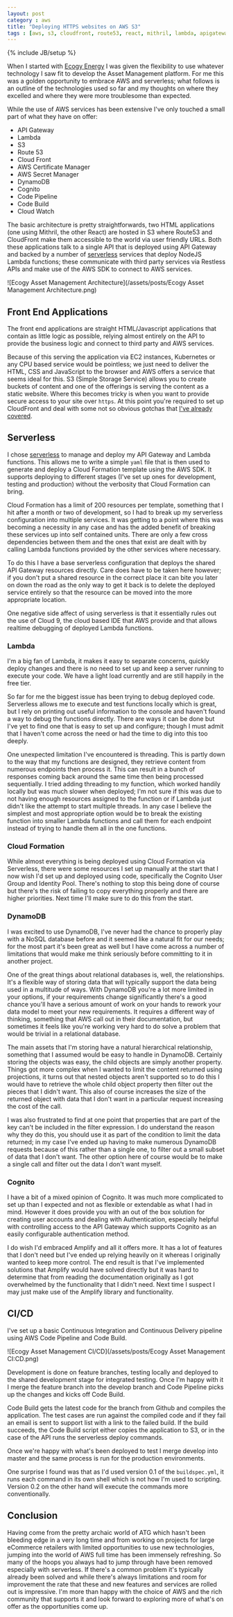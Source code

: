 ```yaml
---
layout: post
category : aws
title: "Deploying HTTPS websites on AWS S3"
tags : [aws, s3, cloudfront, route53, react, mithril, lambda, apigateway, dynamodb, serverless, cloudformation, codebuild, codepipeline]
---
```

{% include JB/setup %}

When I started with [Ecogy Energy](ecogysolar.com) I was given the flexibility to use whatever technology I saw fit to develop the Asset Management platform. For me this was a golden opportunity to embrace AWS and serverless; what follows is an outline of the technologies used so far and my thoughts on where they excelled and where they were more troublesome than expected.

While the use of AWS services has been extensive I've only touched a small part of what they have on offer:
* API Gateway
* Lambda
* S3
* Route 53
* Cloud Front
* AWS Certificate Manager
* AWS Secret Manager
* DynamoDB
* Cognito
* Code Pipeline
* Code Build
* Cloud Watch

The basic architecture is pretty straightforwards, two HTML applications (one using Mithril, the other React) are hosted in S3 where Route53 and CloudFront make them accessible to the world via user friendly URLs. Both these applications talk to a single API that is deployed using API Gateway and backed by a number of [serverless](serverless.com) services that deploy NodeJS Lambda functions; these communicate with third party services via Restless APIs and make use of the AWS SDK to connect to AWS services.

![Ecogy Asset Management Architecture](/assets/posts/Ecogy Asset Management Architecture.png)


## Front End Applications
The front end applications are straight HTML/Javascript applications that contain as little logic as possible, relying almost entirely on the API to provide the business logic and connect to third party and AWS services.

Because of this serving the application via EC2 instances, Kubernetes or any CPU based service would be pointless; we just need to deliver the HTML, CSS and JavaScript to the browser and AWS offers a service that seems ideal for this. S3 (Simple Storage Service) allows you to create buckets of content and one of the offerings is serving the content as a static website. Where this becomes tricky is when you want to provide secure access to your site over `https`. At this point you're required to set up CloudFront and deal with some not so obvious gotchas that [I've already covered](http://blog.maxieduncan.co.nz/aws/2018/06/23/deploying-https-websites-on-aws-s3).

## Serverless
I chose [serverless](serverless.com) to manage and deploy my API Gateway and Lambda functions. This allows me to write a simple `yaml` file that is then used to generate and deploy a Cloud Formation template using the AWS SDK. It supports deploying to different stages (I've set up ones for development, testing and production) without the verbosity that Cloud Formation can bring.

Cloud Formation has a limit of 200 resources per template, something that I hit after a month or two of development, so I had to break up my serverless configuration into multiple services. It was getting to a point where this was becoming a necessity in any case and has the added benefit of breaking these services up into self contained units. There are only a few cross dependencies between them and the ones that exist are dealt with by calling Lambda functions provided by the other services where necessary.

To do this I have a base serverless configuration that deploys the shared API Gateway resources directly. Care does have to be taken here however; if you don't put a shared resource in the correct place it can bite you later on down the road as the only way to get it back is to delete the deployed service entirely so that the resource can be moved into the more appropriate location.

One negative side affect of using serverless is that it essentially rules out the use of Cloud 9, the cloud based IDE that AWS provide and that allows realtime debugging of deployed Lambda functions.

### Lambda
I'm a big fan of Lambda, it makes it easy to separate concerns, quickly deploy changes and there is no need to set up and keep a server running to execute your code. We have a light load currently and are still happily in the free tier.

So far for me the biggest issue has been trying to debug deployed code. Serverless allows me to execute and test functions locally which is great, but I rely on printing out useful information to the console and haven't found a way to debug the functions directly. There are ways it can be done but I've yet to find one that is easy to set up and configure; though I must admit that I haven't come across the need or had the time to dig into this too deeply.

One unexpected limitation I've encountered is threading. This is partly down to the way that my functions are designed, they retrieve content from numerous endpoints then process it. This can result in a bunch of responses coming back around the same time then being processed sequentially. I tried adding threading to my function, which worked handily locally but was much slower when deployed; I'm not sure if this was due to not having enough resources assigned to the function or if Lambda just didn't like the attempt to start multiple threads. In any case I believe the simplest and most appropriate option would be to break the existing function into smaller Lambda functions and call them for each endpoint instead of trying to handle them all in the one functions.

### Cloud Formation
While almost everything is being deployed using Cloud Formation via Serverless, there were some resources I set up manually at the start that I now wish I'd set up and deployed using code, specifically the Cognito User Group and Identity Pool. There's nothing to stop this being done of course but there's the risk of failing to copy everything properly and there are higher priorities. Next time I'll make sure to do this from the start.

### DynamoDB
I was excited to use DynamoDB, I've never had the chance to properly play with a NoSQL database before and it seemed like a natural fit for our needs; for the most part it's been great as well but I have come across a number of limitations that would make me think seriously before committing to it in another project.

One of the great things about relational databases is, well, the relationships. It's a flexible way of storing data that will typically support the data being used in a multitude of ways. With DynamoDB you're a lot more limited in your options, if your requirements change significantly there's a good chance you'll have a serious amount of work on your hands to rework your data model to meet your new requirements. It requires a different way of thinking, something that AWS call out in their documentation, but sometimes it feels like you're working very hard to do solve a problem that would be trivial in a relational database.

The main assets that I'm storing have a natural hierarchical relationship, something that I assumed would be easy to handle in DynamoDB. Certainly storing the objects was easy, the child objects are simply another property. Things got more complex when I wanted to limit the content returned using projections, it turns out that nested objects aren't supported so to do this I would have to retrieve the whole child object property then filter out the pieces that I didn't want. This also of course increases the size of the returned object with data that I don't want in a particular request increasing the cost of the call.

I was also frustrated to find at one point that properties that are part of the key can't be included in the filter expression. I do understand the reason why they do this, you should use it as part of the condition to limit the data returned; in my case I've ended up having to make numerous DynamoDB requests because of this rather than a single one, to filter out a small subset of data that I don't want. The other option here of course would be to make a single call and filter out the data I don't want myself.

### Cognito
I have a bit of a mixed opinion of Cognito. It was much more complicated to set up than I expected and not as flexible or extendable as what I had in mind. However it does provide you with an out of the box solution for creating user accounts and dealing with Authentication, especially helpful with controlling access to the API Gateway which supports Cognito as an easily configurable authentication method.

I do wish I'd embraced Amplify and all it offers more. It has a lot of features that I don't need but I've ended up relying heavily on it whereas I originally wanted to keep more control. The end result is that I've implemented solutions that Amplify would have solved directly but it was hard to determine that from reading the documentation originally as I got overwhelmed by the functionality that I didn't need. Next time I suspect I may just make use of the Amplify library and functionality.

## CI/CD
I've set up a basic Continuous Integration and Continuous Delivery pipeline using AWS Code Pipeline and Code Build.

![Ecogy Asset Management CI/CD](/assets/posts/Ecogy Asset Management CI:CD.png)

Development is done on feature branches, testing locally and deployed to the shared development stage for integrated testing. Once I'm happy with it I merge the feature branch into the develop branch and Code Pipeline picks up the changes and kicks off Code Build.

Code Build gets the latest code for the branch from Github and compiles the application. The test cases are run against the compiled code and if they fail an email is sent to support list with a link to the failed build. If the build succeeds, the Code Build script either copies the application to S3, or in the case of the API runs the serverless deploy commands.

Once we're happy with what's been deployed to test I merge develop into master and the same process is run for the production environments.

One surprise I found was that as I'd used version 0.1 of the `buildspec.yml`, it runs each command in its own shell which is not how I'm used to scripting. Version 0.2 on the other hand will execute the commands more conventionally.


## Conclusion
Having come from the pretty archaic world of ATG which hasn't been bleeding edge in a very long time and from working on projects for large eCommerce retailers with limited opportunities to use new technologies, jumping into the world of AWS full time has been immensely refreshing. So many of the hoops you always had to jump through have been removed especially with serverless. If there's a common problem it's typically already been solved and while there's always limitations and room for improvement the rate that these and new features and services are rolled out is impressive. I'm more than happy with the choice of AWS and the rich community that supports it and look forward to exploring more of what's on offer as the opportunities come up.
